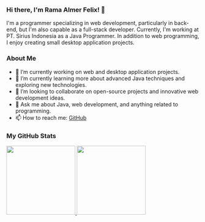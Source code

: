 ### Hi there, I'm Rama Almer Felix! 👋

I'm a programmer specializing in web development, particularly in back-end, but I'm also capable as a full-stack developer. Currently, I'm working at PT. Sirius Indonesia as a Java Programmer. In addition to web programming, I enjoy creating small desktop application projects.

### About Me
- 🔭 I’m currently working on web and desktop application projects.
- 🌱 I’m currently learning more about advanced Java techniques and exploring new technologies.
- 👯 I’m looking to collaborate on open-source projects and innovative web development ideas.
- 💬 Ask me about Java, web development, and anything related to programming.
- 📫 How to reach me: [GitHub](https://github.com/quenzvezda)

### My GitHub Stats
<p align="left">
<a href="https://github.com/quenzvezda">
  <img height="180em" src="https://github-readme-stats-eight-theta.vercel.app/api?username=quenzvezda&show_icons=true&theme=tokyonight&include_all_commits=true&count_private=true"/>
  <img height="180em" src="https://github-readme-stats-eight-theta.vercel.app/api/top-langs/?username=quenzvezda&layout=compact&langs_count=8&theme=tokyonight"/>
</a>
</p>
